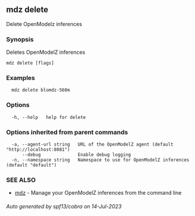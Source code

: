 ## mdz delete

Delete OpenModelz inferences

### Synopsis

Deletes OpenModelZ inferences

```
mdz delete [flags]
```

### Examples

```
  mdz delete blomdz-560m
```

### Options

```
  -h, --help   help for delete
```

### Options inherited from parent commands

```
  -a, --agent-url string   URL of the OpenModelZ agent (default "http://localhost:8081")
      --debug              Enable debug logging
  -n, --namespace string   Namespace to use for OpenModelZ inferences (default "default")
```

### SEE ALSO

* [mdz](mdz.md)	 - Manage your OpenModelZ inferences from the command line

###### Auto generated by spf13/cobra on 14-Jul-2023
